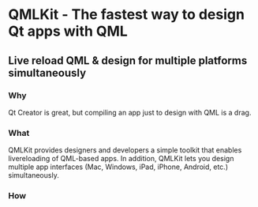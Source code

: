 # QMLKit - The fastest way to design Qt apps with QML

## Live reload QML & design for multiple platforms simultaneously


### Why

Qt Creator is great, but compiling an app just to design with QML is a drag.

### What

QMLKit provides designers and developers a simple toolkit that enables
livereloading of QML-based apps. In addition, QMLKit lets you design multiple
app interfaces (Mac, Windows, iPad, iPhone, Android, etc.) simultaneously.

### How
